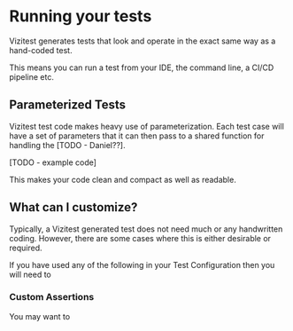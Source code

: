 # Running your tests
Vizitest generates tests that look and operate in the exact same way as a hand-coded test.

This means you can run a test from your IDE, the command line, a CI/CD pipeline etc.

## Parameterized Tests
Vizitest test code makes heavy use of parameterization. Each test case will have a set of parameters that it can then pass to a shared function for handling the [TODO - Daniel??].

[TODO - example code]

This makes your code clean and compact as well as readable.

## What can I customize?
Typically, a Vizitest generated test does not need much or any handwritten coding. However, there are some cases where this is either desirable or required.

If you have used any of the following in your Test Configuration then you will need to 

### Custom Assertions
You may want to 


